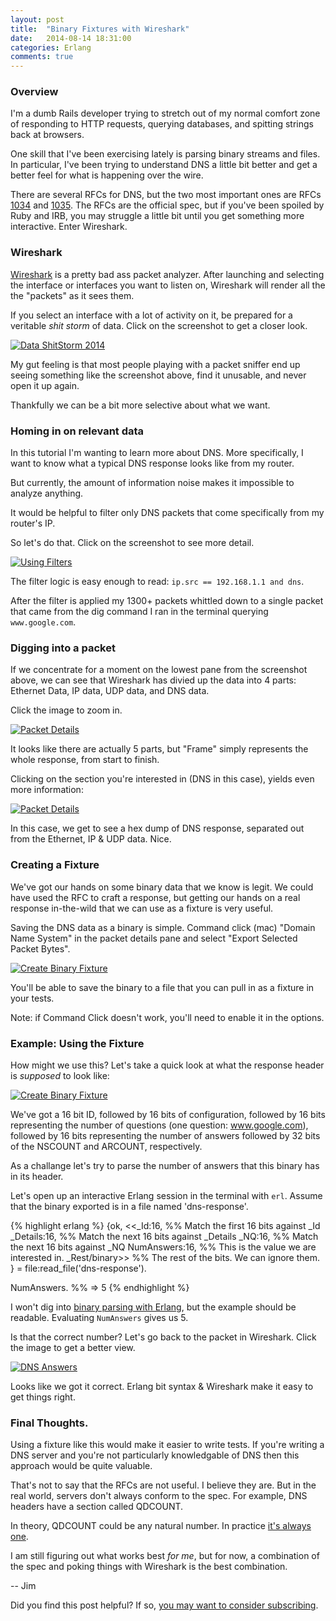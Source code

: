 ```yaml
---
layout: post
title:  "Binary Fixtures with Wireshark"
date:   2014-08-14 18:31:00
categories: Erlang
comments: true
---
```


### Overview

I'm a dumb Rails developer trying to stretch out of my normal comfort zone
of responding to HTTP requests, querying databases, and spitting strings
back at browsers.

One skill that I've been exercising lately is parsing binary
streams and files. In particular, I've been trying to understand DNS a little bit better
and get a better feel for what is happening over the wire.

There are several RFCs for DNS, but the two most important ones are RFCs [1034][rfc1034] and
[1035][rfc1035]. The RFCs are the official spec, but if you've been spoiled by Ruby and IRB,
you may struggle a little bit until you get something more interactive. Enter Wireshark.

### Wireshark

[Wireshark][wireshark] is a pretty bad ass packet analyzer. After launching and
selecting the interface or interfaces you want to listen on, Wireshark will render
all the the "packets" as it sees them.

If you select an interface with a lot of activity on it, be prepared for a veritable
_shit storm_ of data. Click on the screenshot to get a closer look.

[![Data ShitStorm 2014](/assets/data-shitstorm.png)](/assets/data-shitstorm.png)

My gut feeling is that most people playing with a packet sniffer end up seeing something
like the screenshot above, find it unusable, and never open it up again.

Thankfully we can be a bit more selective about what we want.

### Homing in on relevant data

In this tutorial I'm wanting to learn more about DNS. More specifically, I want to know what a typical DNS
response looks like from my router.

But currently, the amount of information noise makes it impossible to analyze anything.

It would be helpful to filter only DNS packets that come specifically from my router's IP.

So let's do that. Click on the screenshot to see more detail.

[![Using Filters](/assets/1.png)](/assets/1.png)

The filter logic is easy enough to read: `ip.src == 192.168.1.1 and dns`.

After the filter is applied my 1300+ packets whittled down to a single packet that
came from the dig command I ran in the terminal querying `www.google.com`.

### Digging into a packet

If we concentrate for a moment on the lowest pane from the screenshot above, we can see
that Wireshark has divied up the data into 4 parts: Ethernet Data, IP data, UDP data,
and DNS data.

Click the image to zoom in.

[![Packet Details](/assets/packet-details.png)](/assets/packet-details.png)

It looks like there are actually 5 parts, but "Frame" simply represents the
whole response, from start to finish.

Clicking on the section you're interested in (DNS in this case), yields even more
information:

[![Packet Details](/assets/2.png)](/assets/2.png)

In this case, we get to see a hex dump of DNS response, separated out from the Ethernet,
IP & UDP data. Nice.

### Creating a Fixture

We've got our hands on some binary data that we know is legit. We could have used the RFC
to craft a response, but getting our hands on a real response in-the-wild that we can use
as a fixture is very useful.

Saving the DNS data as a binary is simple. Command click (mac) "Domain Name System" in the packet
details pane and select "Export Selected Packet Bytes".


[![Create Binary Fixture](/assets/saving.png)](/assets/saving.png)

You'll be able to save the binary to a file that you can pull in as a fixture in your tests.

Note: if Command Click doesn't work, you'll need to enable it in the options.

### Example: Using the Fixture

How might we use this? Let's take a quick look at what the response header is _supposed_ to look like:

[![Create Binary Fixture](/assets/protocol.png)](/assets/protocol.png)

We've got a 16 bit ID, followed by 16 bits of configuration, followed by 16 bits
representing the number of questions (one question: www.google.com), followed by 16 bits representing the number
of answers followed by 32 bits of the NSCOUNT and ARCOUNT, respectively.

As a challange let's try to parse the number of answers that this binary has in its header.

Let's open up an interactive Erlang session in the terminal with `erl`.
Assume that the binary exported is in a file named 'dns-response'.

{% highlight erlang %}
{ok, <<_Id:16,         %% Match the first 16 bits against _Id
       _Details:16,    %% Match the next 16 bits against _Details
       _NQ:16,         %% Match the next 16 bits against _NQ
       NumAnswers:16,  %% This is the value we are interested in.
       _Rest/binary>>  %% The rest of the bits. We can ignore them.
} = file:read_file('dns-response').

NumAnswers.
%% => 5
{% endhighlight %}

I won't dig into [binary parsing with Erlang][erbits], but the example should be readable.
Evaluating `NumAnswers` gives us 5.

Is that the correct number? Let's go back to the packet in Wireshark. Click the image
to get a better view.

[![DNS Answers](/assets/answers.png)](/assets/answers.png)

Looks like we got it correct. Erlang bit syntax & Wireshark make it easy to get things right.

### Final Thoughts.

Using a fixture like this would make it easier to write tests. If you're writing
a DNS server and you're not particularly knowledgable of DNS then this approach would be
quite valuable.

That's not to say that the RFCs are not useful. I believe they are. But in the real world,
servers don't always conform to the spec. For example, DNS headers have a section called QDCOUNT.

In theory, QDCOUNT could be any natural number. In practice [it's always one][practice].

I am still figuring out what works best _for me_, but for now, a combination of
the spec and poking things with Wireshark is the best combination.

-- Jim

[rfc1034]: http://tools.ietf.org/html/rfc1034
[rfc1035]: http://tools.ietf.org/html/rfc1035
[wireshark]: https://www.wireshark.org/download.html
[erbits]: http://www.erlang.org/documentation/doc-5.6/doc/programming_examples/bit_syntax.html
[practice]: http://maradns.samiam.org/multiple.qdcount.html

<div class="cta">Did you find this post helpful? If so, <a href="/subscribe">you may want to consider subscribing</a>.</div>
